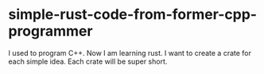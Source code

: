 # simple-rust-code-from-former-cpp-programmer
I used to program C++. Now I am learning rust. I want to create a crate for each simple idea. Each crate will be super short.

